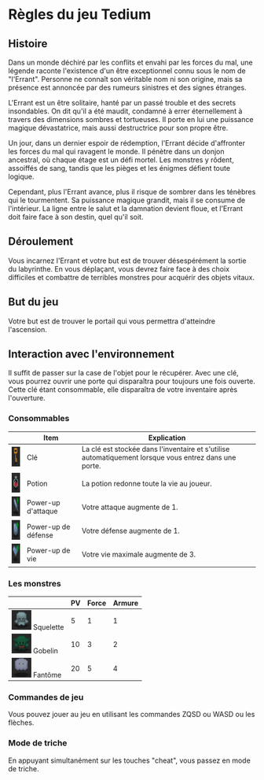 # Règles du jeu Tedium

## Histoire

Dans un monde déchiré par les conflits et envahi par les forces du mal, une légende raconte l'existence d'un être exceptionnel connu sous le nom de "l'Errant". Personne ne connaît son véritable nom ni son origine, mais sa présence est annoncée par des rumeurs sinistres et des signes étranges.

L'Errant est un être solitaire, hanté par un passé trouble et des secrets insondables. On dit qu'il a été maudit, condamné à errer éternellement à travers des dimensions sombres et tortueuses. Il porte en lui une puissance magique dévastatrice, mais aussi destructrice pour son propre être.

Un jour, dans un dernier espoir de rédemption, l'Errant décide d'affronter les forces du mal qui ravagent le monde. Il pénètre dans un donjon ancestral, où chaque étage est un défi mortel. Les monstres y rôdent, assoiffés de sang, tandis que les pièges et les énigmes défient toute logique.

Cependant, plus l'Errant avance, plus il risque de sombrer dans les ténèbres qui le tourmentent. Sa puissance magique grandit, mais il se consume de l'intérieur. La ligne entre le salut et la damnation devient floue, et l'Errant doit faire face à son destin, quel qu'il soit.

## Déroulement

Vous incarnez l'Errant et votre but est de trouver désespérément la sortie du labyrinthe. En vous déplaçant, vous devrez faire face à des choix difficiles et combattre de terribles monstres pour acquérir des objets vitaux.

## But du jeu

Votre but est de trouver le portail qui vous permettra d'atteindre l'ascension.

## Interaction avec l'environnement

Il suffit de passer sur la case de l'objet pour le récupérer.
Avec une clé, vous pourrez ouvrir une porte qui disparaîtra pour toujours une fois ouverte. Cette clé étant consommable, elle disparaîtra de votre inventaire après l'ouverture.

### Consommables

|  | Item | Explication |
| --- | --- | --- |
| <img src="./rules_images/cle.png" width="40" height="40"> | Clé | La clé est stockée dans l'inventaire et s'utilise automatiquement lorsque vous entrez dans une porte. |
| <img src="./rules_images/potion.png" width="40" height="40"> | Potion | La potion redonne toute la vie au joueur. |
| <img src="./rules_images/atk.png" width="40" height="40"> | Power-up d'attaque | Votre attaque augmente de 1. |
| <img src="./rules_images/def.png" width="40" height="40"> | Power-up de défense | Votre défense augmente de 1. |
| <img src="./rules_images/hp.png" width="40" height="40"> | Power-up de vie | Votre vie maximale augmente de 3. |


### Les monstres

|  | PV | Force  | Armure |
| --- | --- | --- | --- |
| <img src="./rules_images/squelette.png" width="40" height="40"> Squelette | 5 | 1 | 1 |
| <img src="./rules_images/gobelin.png" width="40" height="40"> Gobelin | 10 | 3 | 2 |
| <img src="./rules_images/fantome.png" width="40" height="40"> Fantôme | 20 | 5 | 4 |

### Commandes de jeu

Vous pouvez jouer au jeu en utilisant les commandes ZQSD ou WASD ou les flèches.

### Mode de triche

En appuyant simultanément sur les touches "cheat", vous passez en mode de triche.